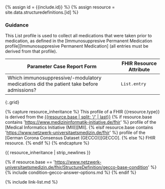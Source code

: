 
{% assign id = {{include.id}} %}
{% assign resource = site.data.structuredefinitions.[id] %}

### Guidance

This List profile is used to collect all medications that were taken prior to medication, as defined in the [Immunosuppresive Permanent Medication profile][Immunosuppresive Permanent Medication] (all entries must be derived from that profile).

| Parameter Case Report Form | FHIR Resource Attribute |
| -------------------------- | ----------------------- |
| Which immunosuppressive/-modulatory medications did the patient take before admissions? | `List.entry` |
{:.grid}


{% capture resource_inheritance %}
This profile of a FHIR {{resource.type}} is derived from the [{{resource.base | split: '/' | last}}]({{resource.base}})
{% if resource.base contains 'https://www.medizininformatik-initiative.de/fhir' %}
 profile of the [Medical Informatics Initiative (MII)][MII].
{% elsif resource.base contains 'https://www.netzwerk-universitaetsmedizin.de/fhir' %}
 profile of the [German Corona Consensus Dataset (GECCO)][GECCO].
{% else %}
 FHIR resource.
{% endif %}
{% endcapture %}

{{ resource_inheritance | strip_newlines }}

{% if resource.base == 'https://www.netzwerk-universitaetsmedizin.de/fhir/StructureDefinition/gecco-base-condition' %}
{% include condition-gecco-answer-options.md %}
{% endif %}

{% include link-list.md %}
